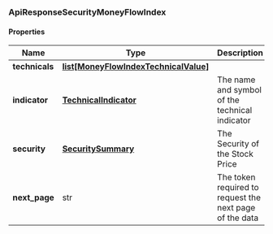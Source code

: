 

[//]: # (CLASS:ApiResponseSecurityMoneyFlowIndex)

[//]: # (KIND:object)

### ApiResponseSecurityMoneyFlowIndex

#### Properties

[//]: # (START_DEFINITION)

Name | Type | Description
------------ | ------------- | -------------
**technicals** | [**list[MoneyFlowIndexTechnicalValue]**](MoneyFlowIndexTechnicalValue.md) |  &nbsp;
**indicator** | [**TechnicalIndicator**](TechnicalIndicator.md) | The name and symbol of the technical indicator &nbsp;
**security** | [**SecuritySummary**](SecuritySummary.md) | The Security of the Stock Price &nbsp;
**next_page** | str | The token required to request the next page of the data &nbsp;

[//]: # (END_DEFINITION)


[//]: # (CONTAINED_CLASS:MoneyFlowIndexTechnicalValue)


[//]: # (CONTAINED_CLASS:TechnicalIndicator)


[//]: # (CONTAINED_CLASS:SecuritySummary)



